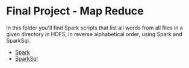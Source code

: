# Final Project - Map Reduce
In this folder you'll find Spark scripts that list all words from all files in a given directory in HDFS, in reverse alphabetical order, using Spark and SparkSql.

- [Spark](spark.md)
- [SparkSql](spark-sql.md)